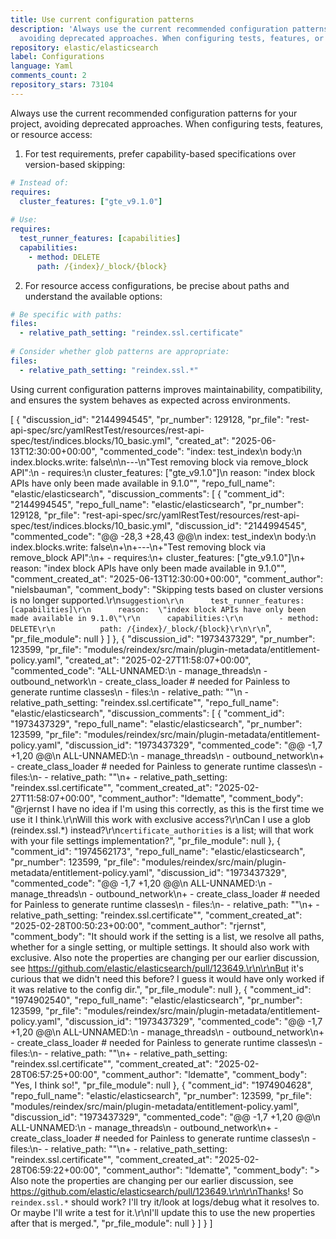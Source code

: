 ```yaml
---
title: Use current configuration patterns
description: 'Always use the current recommended configuration patterns for your project,
  avoiding deprecated approaches. When configuring tests, features, or resource access:'
repository: elastic/elasticsearch
label: Configurations
language: Yaml
comments_count: 2
repository_stars: 73104
---
```


Always use the current recommended configuration patterns for your project, avoiding deprecated approaches. When configuring tests, features, or resource access:

1. For test requirements, prefer capability-based specifications over version-based skipping:
```yaml
# Instead of:
requires:
  cluster_features: ["gte_v9.1.0"]
  
# Use:
requires:
  test_runner_features: [capabilities]
  capabilities:
    - method: DELETE
      path: /{index}/_block/{block}
```

2. For resource access configurations, be precise about paths and understand the available options:
```yaml
# Be specific with paths:
files:
  - relative_path_setting: "reindex.ssl.certificate"
  
# Consider whether glob patterns are appropriate:
files:
  - relative_path_setting: "reindex.ssl.*"
```

Using current configuration patterns improves maintainability, compatibility, and ensures the system behaves as expected across environments.


[
  {
    "discussion_id": "2144994545",
    "pr_number": 129128,
    "pr_file": "rest-api-spec/src/yamlRestTest/resources/rest-api-spec/test/indices.blocks/10_basic.yml",
    "created_at": "2025-06-13T12:30:00+00:00",
    "commented_code": "index: test_index\n        body:\n          index.blocks.write: false\n\n---\n\"Test removing block via remove_block API\":\n  - requires:\n      cluster_features: [\"gte_v9.1.0\"]\n      reason:  \"index block APIs have only been made available in 9.1.0\"",
    "repo_full_name": "elastic/elasticsearch",
    "discussion_comments": [
      {
        "comment_id": "2144994545",
        "repo_full_name": "elastic/elasticsearch",
        "pr_number": 129128,
        "pr_file": "rest-api-spec/src/yamlRestTest/resources/rest-api-spec/test/indices.blocks/10_basic.yml",
        "discussion_id": "2144994545",
        "commented_code": "@@ -28,3 +28,43 @@\n         index: test_index\n         body:\n           index.blocks.write: false\n+\n+---\n+\"Test removing block via remove_block API\":\n+  - requires:\n+      cluster_features: [\"gte_v9.1.0\"]\n+      reason:  \"index block APIs have only been made available in 9.1.0\"",
        "comment_created_at": "2025-06-13T12:30:00+00:00",
        "comment_author": "nielsbauman",
        "comment_body": "Skipping tests based on cluster versions is no longer supported.\r\n```suggestion\r\n      test_runner_features: [capabilities]\r\n      reason:  \"index block APIs have only been made available in 9.1.0\"\r\n      capabilities:\r\n        - method: DELETE\r\n          path: /{index}/_block/{block}\r\n\r\n```",
        "pr_file_module": null
      }
    ]
  },
  {
    "discussion_id": "1973437329",
    "pr_number": 123599,
    "pr_file": "modules/reindex/src/main/plugin-metadata/entitlement-policy.yaml",
    "created_at": "2025-02-27T11:58:07+00:00",
    "commented_code": "ALL-UNNAMED:\n  - manage_threads\n  - outbound_network\n  - create_class_loader # needed for Painless to generate runtime classes\n  - files:\n      - relative_path: \"\"\n      - relative_path_setting: \"reindex.ssl.certificate\"",
    "repo_full_name": "elastic/elasticsearch",
    "discussion_comments": [
      {
        "comment_id": "1973437329",
        "repo_full_name": "elastic/elasticsearch",
        "pr_number": 123599,
        "pr_file": "modules/reindex/src/main/plugin-metadata/entitlement-policy.yaml",
        "discussion_id": "1973437329",
        "commented_code": "@@ -1,7 +1,20 @@\n ALL-UNNAMED:\n   - manage_threads\n   - outbound_network\n+  - create_class_loader # needed for Painless to generate runtime classes\n   - files:\n-      - relative_path: \"\"\n+      - relative_path_setting: \"reindex.ssl.certificate\"",
        "comment_created_at": "2025-02-27T11:58:07+00:00",
        "comment_author": "ldematte",
        "comment_body": "@rjernst I have no idea if I'm using this correctly, as this is the first time we use it I think.\r\nWill this work with exclusive access?\r\nCan I use a glob (reindex.ssl.*) instead?\r\n`certificate_authorities` is a list; will that work with your file settings implementation?",
        "pr_file_module": null
      },
      {
        "comment_id": "1974562173",
        "repo_full_name": "elastic/elasticsearch",
        "pr_number": 123599,
        "pr_file": "modules/reindex/src/main/plugin-metadata/entitlement-policy.yaml",
        "discussion_id": "1973437329",
        "commented_code": "@@ -1,7 +1,20 @@\n ALL-UNNAMED:\n   - manage_threads\n   - outbound_network\n+  - create_class_loader # needed for Painless to generate runtime classes\n   - files:\n-      - relative_path: \"\"\n+      - relative_path_setting: \"reindex.ssl.certificate\"",
        "comment_created_at": "2025-02-28T00:50:23+00:00",
        "comment_author": "rjernst",
        "comment_body": "It should work if the setting is a list, we resolve all paths, whether for a single setting, or multiple settings. It should also work with exclusive.  Also note the properties are changing per our earlier discussion, see https://github.com/elastic/elasticsearch/pull/123649.\r\n\r\nBut it's curious that we didn't need this before? I guess it would have only worked if it was relative to the config dir.",
        "pr_file_module": null
      },
      {
        "comment_id": "1974902540",
        "repo_full_name": "elastic/elasticsearch",
        "pr_number": 123599,
        "pr_file": "modules/reindex/src/main/plugin-metadata/entitlement-policy.yaml",
        "discussion_id": "1973437329",
        "commented_code": "@@ -1,7 +1,20 @@\n ALL-UNNAMED:\n   - manage_threads\n   - outbound_network\n+  - create_class_loader # needed for Painless to generate runtime classes\n   - files:\n-      - relative_path: \"\"\n+      - relative_path_setting: \"reindex.ssl.certificate\"",
        "comment_created_at": "2025-02-28T06:57:25+00:00",
        "comment_author": "ldematte",
        "comment_body": "Yes, I think so!",
        "pr_file_module": null
      },
      {
        "comment_id": "1974904628",
        "repo_full_name": "elastic/elasticsearch",
        "pr_number": 123599,
        "pr_file": "modules/reindex/src/main/plugin-metadata/entitlement-policy.yaml",
        "discussion_id": "1973437329",
        "commented_code": "@@ -1,7 +1,20 @@\n ALL-UNNAMED:\n   - manage_threads\n   - outbound_network\n+  - create_class_loader # needed for Painless to generate runtime classes\n   - files:\n-      - relative_path: \"\"\n+      - relative_path_setting: \"reindex.ssl.certificate\"",
        "comment_created_at": "2025-02-28T06:59:22+00:00",
        "comment_author": "ldematte",
        "comment_body": "> Also note the properties are changing per our earlier discussion, see https://github.com/elastic/elasticsearch/pull/123649.\r\n\r\nThanks! So `reindex.ssl.*` should work? I'll try it/look at logs/debug what it resolves to. Or maybe I'll write a test for it.\r\nI'll update this to use the new properties after that is merged.",
        "pr_file_module": null
      }
    ]
  }
]
